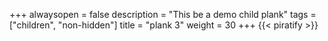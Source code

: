 +++
alwaysopen = false
description = "This be a demo child plank"
tags = ["children", "non-hidden"]
title = "plank 3"
weight = 30
+++
{{< piratify >}}